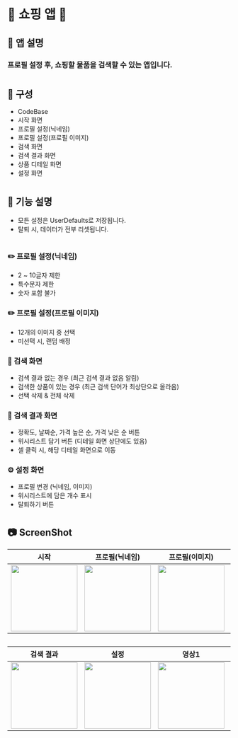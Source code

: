 # 🛒 쇼핑 앱 🛒
## 📌 앱 설명
### 프로필 설정 후, 쇼핑할 물품을 검색할 수 있는 앱입니다.
#
## 📌 구성
- CodeBase
- 시작 화면
- 프로필 설정(닉네임)
- 프로필 설정(프로필 이미지)
- 검색 화면
- 검색 결과 화면
- 상품 디테일 화면
- 설정 화면
#
## 📌 기능 설명
- 모든 설정은 UserDefaults로 저장됩니다.
- 탈퇴 시, 데이터가 전부 리셋됩니다.
#
### ✏️ 프로필 설정(닉네임)
- 2 ~ 10글자 제한
- 특수문자 제한
- 숫자 포함 불가
### ✏️ 프로필 설정(프로필 이미지)
- 12개의 이미지 중 선택
- 미선택 시, 랜덤 배정
### 🔎 검색 화면
- 검색 결과 없는 경우 (최근 검색 결과 없음 알림)
- 검색한 상품이 있는 경우 (최근 검색 단어가 최상단으로 올라옴)
- 선택 삭제 & 전체 삭제
### 🔎 검색 결과 화면
- 정확도, 날짜순, 가격 높은 순, 가격 낮은 순 버튼
- 위시리스트 담기 버튼 (디테일 화면 상단에도 있음)
- 셀 클릭 시, 해당 디테일 화면으로 이동
### ⚙️ 설정 화면
- 프로필 변경 (닉네임, 이미지)
- 위시리스트에 담은 개수 표시
- 탈퇴하기 버튼
#
## 📷 ScreenShot
|시작|프로필(닉네임)|프로필(이미지)|검색|
|:-:|:-:|:-:|:-:|
|<img src="https://github.com/yeggrrr/YEGZAG/assets/161591832/9bb9a3f0-bf65-42c1-8e3a-20740a68513a" width="150"/>|<img src="https://github.com/yeggrrr/YEGZAG/assets/161591832/09846dd8-0ac1-4b9a-9a6d-c0d395a4eb9e" width="150"/>|<img src="https://github.com/yeggrrr/YEGZAG/assets/161591832/28898f4b-ca5b-40aa-a5c4-6703ef341901" width="150"/>|<img src="https://github.com/yeggrrr/YEGZAG/assets/161591832/111c5e26-511d-4747-a2ee-f966827b8f91" width="150"/>|<
##
|검색 결과|설정|영상1|영상2|
|:-:|:-:|:-:|:-:|
|<img src="https://github.com/yeggrrr/YEGZAG/assets/161591832/9018d1f1-52b3-4bee-b154-d8012a1d8324" width="150"/>|<img src="https://github.com/yeggrrr/YEGZAG/assets/161591832/0a134d76-1dc4-413c-bc87-eb24dc4c2aa2" width="150"/>|<img src="https://github.com/yeggrrr/YEGZAG/assets/161591832/bce32ad1-2003-4cb1-b5dc-e6f5c0404628" width="150"/>|<img src="https://github.com/yeggrrr/YEGZAG/assets/161591832/46031a9f-1d2f-4c0c-8a01-18e8fb3c56e2" width="150"/>|






